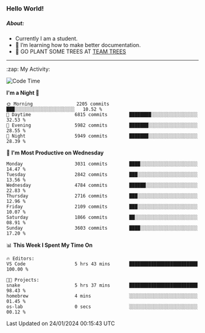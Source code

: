 ### Hello World!

##### About:
- Currently I am a student.
- 🌱 I’m learning how to make better documentation.
- 🌱 GO PLANT SOME TREES AT [TEAM TREES](https://teamtrees.org/)

---
  <summary>:zap: My Activity:</summary>
  
<!--START_SECTION:waka-->
![Code Time](http://img.shields.io/badge/Code%20Time-1%2C274%20hrs%2011%20mins-blue)

**I'm a Night 🦉** 

```text
🌞 Morning                2205 commits        ███░░░░░░░░░░░░░░░░░░░░░░   10.52 % 
🌆 Daytime                6815 commits        ████████░░░░░░░░░░░░░░░░░   32.53 % 
🌃 Evening                5982 commits        ███████░░░░░░░░░░░░░░░░░░   28.55 % 
🌙 Night                  5949 commits        ███████░░░░░░░░░░░░░░░░░░   28.39 % 
```
📅 **I'm Most Productive on Wednesday** 

```text
Monday                   3031 commits        ████░░░░░░░░░░░░░░░░░░░░░   14.47 % 
Tuesday                  2842 commits        ███░░░░░░░░░░░░░░░░░░░░░░   13.56 % 
Wednesday                4784 commits        ██████░░░░░░░░░░░░░░░░░░░   22.83 % 
Thursday                 2716 commits        ███░░░░░░░░░░░░░░░░░░░░░░   12.96 % 
Friday                   2109 commits        ███░░░░░░░░░░░░░░░░░░░░░░   10.07 % 
Saturday                 1866 commits        ██░░░░░░░░░░░░░░░░░░░░░░░   08.91 % 
Sunday                   3603 commits        ████░░░░░░░░░░░░░░░░░░░░░   17.20 % 
```


📊 **This Week I Spent My Time On** 

```text
🔥 Editors: 
VS Code                  5 hrs 43 mins       █████████████████████████   100.00 % 

🐱‍💻 Projects: 
snake                    5 hrs 37 mins       █████████████████████████   98.43 % 
homebrew                 4 mins              ░░░░░░░░░░░░░░░░░░░░░░░░░   01.45 % 
os-lab                   0 secs              ░░░░░░░░░░░░░░░░░░░░░░░░░   00.12 % 
```


 Last Updated on 24/01/2024 00:15:43 UTC
<!--END_SECTION:waka-->
